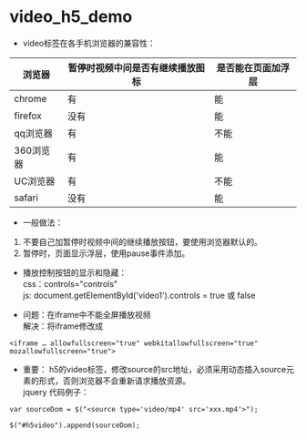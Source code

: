 # video_h5_demo

* video标签在各手机浏览器的兼容性：

浏览器  | 暂停时视频中间是否有继续播放图标 | 是否能在页面加浮层
----|------|----
chrome | 有 | 能
firefox | 没有  | 能
qq浏览器 | 有  | 不能
360浏览器 | 有  | 能
UC浏览器 | 有  | 不能
safari        | 没有 | 能

* 一般做法：
1. 不要自己加暂停时视频中间的继续播放按钮，要使用浏览器默认的。
2. 暂停时，页面显示浮层，使用pause事件添加。

* 播放控制按钮的显示和隐藏：  
css：controls="controls"  
js: document.getElementById('video1').controls = true 或 false  

* 问题：在iframe中不能全屏播放视频  
解决：将iframe修改成  
```
<iframe … allowfullscreen="true" webkitallowfullscreen="true" mozallowfullscreen="true">
```  

* 重要：
h5的video标签，修改source的src地址，必须采用动态插入source元素的形式，否则浏览器不会重新请求播放资源。  
jquery 代码例子：

```
var sourceDom = $("<source type='video/mp4' src='xxx.mp4'>");

$("#h5video").append(sourceDom);
```


